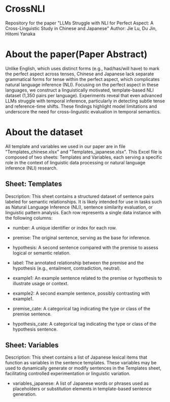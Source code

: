 # CrossNLI
Repository for the paper "LLMs Struggle with NLI for Perfect Aspect: A Cross-Linguistic Study in Chinese and Japanese"
Author: Jie Lu, Du Jin, Hitomi Yanaka

# About the paper(Paper Abstract)
Unlike English, which uses distinct forms (e.g., had/has/will have) to mark the perfect aspect across tenses, Chinese and Japanese lack separate grammatical forms for tense within the perfect aspect, which complicates natural language inference (NLI).
Focusing on the perfect aspect in these languages, we construct a linguistically motivated, template-based NLI dataset (1,350 pairs per language). 
Experiments reveal that even advanced LLMs struggle with temporal inference, particularly in detecting subtle tense and reference-time shifts. 
These findings highlight model limitations and underscore the need for cross-linguistic evaluation in temporal semantics.

# About the dataset
All template and variables we used in our paper are in file "Templates_chinese.xlsx" and "Templates_japanese.xlsx".
This Excel file is composed of two sheets: Templates and Variables, each serving a specific role in the context of linguistic data processing or natural language inference (NLI) research.

## Sheet: Templates
Description: This sheet contains a structured dataset of sentence pairs labeled for semantic relationships. It is likely intended for use in tasks such as Natural Language Inference (NLI), sentence similarity evaluation, or linguistic pattern analysis. 
Each row represents a single data instance with the following columns:
  - number: A unique identifier or index for each row.

  - premise: The original sentence, serving as the base for inference.

  - hypothesis: A second sentence compared with the premise to assess logical or semantic relation.

  - label: The annotated relationship between the premise and the hypothesis (e.g., entailment, contradiction, neutral).

  - example1: An example sentence related to the premise or hypothesis to illustrate usage or context.

  - example2: A second example sentence, possibly contrasting with example1.

  - premise_cate: A categorical tag indicating the type or class of the premise sentence.

  - hypothesis_cate: A categorical tag indicating the type or class of the hypothesis sentence.

## Sheet: Variables
Description: This sheet contains a list of Japanese lexical items that function as variables in the sentence templates. These variables may be used to dynamically generate or modify sentences in the Templates sheet, facilitating controlled experimentation or linguistic variation.

  - variables_japanese: A list of Japanese words or phrases used as placeholders or substitution elements in template-based sentence generation.

